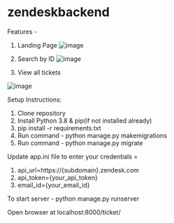 # zendeskbackend
Features -
1. Landing Page
![image](https://user-images.githubusercontent.com/91580288/143808834-c47d05a8-8e89-4e1e-bf18-59b1e4a23691.png)
2. Search by ID
![image](https://user-images.githubusercontent.com/91580288/143808880-7c04d362-e6f0-455e-b34b-055809cf1828.png)

3. View all tickets

![image](https://user-images.githubusercontent.com/91580288/143808750-04ee0a7d-f35f-43c1-85c4-7b5131c6dac8.png)

Setup Instructions:

1. Clone repository
2. Install Python 3.8 & pip(if not installed already)
3. pip install -r requirements.txt
4. Run command - python manage.py makemigrations
5. Run command - python manage.py migrate

Update app.ini file to enter your credentials = 
1. api_url=https://{subdomain}.zendesk.com
2. api_token={your_api_token}
3. email_id={your_email_id}

To start server - python manage.py runserver

Open browser at localhost:8000/ticket/
